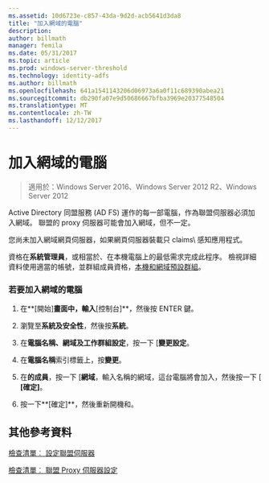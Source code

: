 ```yaml
---
ms.assetid: 10d6723e-c857-43da-9d2d-acb5641d3da8
title: "加入網域的電腦"
description: 
author: billmath
manager: femila
ms.date: 05/31/2017
ms.topic: article
ms.prod: windows-server-threshold
ms.technology: identity-adfs
ms.author: billmath
ms.openlocfilehash: 641a1541143206d06973a6a0f11c689390abea21
ms.sourcegitcommit: db290fa07e9d50686667bfba3969e20377548504
ms.translationtype: MT
ms.contentlocale: zh-TW
ms.lasthandoff: 12/12/2017
---
```

# <a name="join-a-computer-to-a-domain"></a>加入網域的電腦

>適用於：Windows Server 2016、Windows Server 2012 R2、Windows Server 2012

Active Directory 同盟服務 \(AD FS\) 運作的每一部電腦，作為聯盟伺服器必須加入網域。 聯盟的 proxy 伺服器可能會加入網域，但不一定。  
  
您尚未加入網域網頁伺服器，如果網頁伺服器裝載只 claims\ 感知應用程式。  
  
資格在**系統管理員**，或相當於、在本機電腦上的最低需求完成此程序。  檢視詳細資料使用適當的帳號，並群組成員資格，[本機和網域預設群組](https://go.microsoft.com/fwlink/?LinkId=83477)。   
  
### <a name="to-join-a-computer-to-a-domain"></a>若要加入網域的電腦  
  
1.  在**[開始]**畫面中，輸入**[控制台]**，然後按 ENTER 鍵。  
  
2.  瀏覽至**系統及安全性**，然後按**系統**。  
  
3.  在**電腦名稱、網域及工作群組設定**，按一下 [**變更設定**。  
  
4.  在**電腦名稱**索引標籤上，按**變更**。  
  
5.  在**的成員**，按一下 [**網域**，輸入名稱的網域，這台電腦將會加入，然後按一下 [ **[確定]**。  
  
6.  按一下**[確定]**，然後重新開機和。  
  
## <a name="additional-references"></a>其他參考資料  
[檢查清單︰ 設定聯盟伺服器](Checklist--Setting-Up-a-Federation-Server.md)  
  
[檢查清單︰ 聯盟 Proxy 伺服器設定](Checklist--Setting-Up-a-Federation-Server-Proxy.md)  
  

